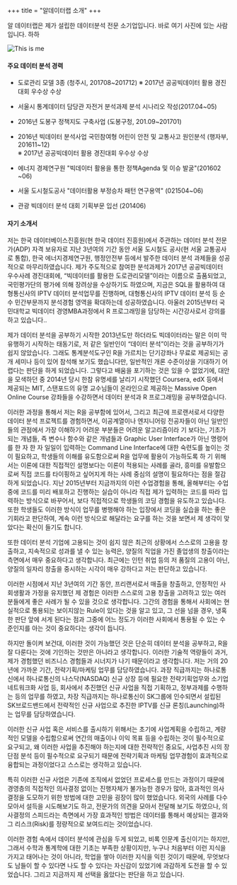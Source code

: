 +++
title = "알데이터랩 소개"
+++

알 데이터랩은 제가 설립한 데이터분석 전문 소기업입니다. 바로 여기 사진에 있는 사람입니다. 하하

![This is me][1]


#### 주요 데이터 분석 경력

- 도로관리 모델 3종 (청주시, 201708~201712)
   ※  2017년  공공빅데이터 활용  경진대회 우수상  수상 
   
- 서울시 통계데이터 담당관 자전거 분석과제 분석 시나리오 작성(2017.04~05) 

- 2016년 도봉구 정책지도 구축사업 (도봉구청, 201.09~201701) 

- 2016년 빅데이터 분석사업 국민참여형 어린이 안전 및 교통사고 원인분석 
   (행자부, 201611~12)  
   ※  2017년  공공빅데이터 활용  경진대회 우수상  수상  

- 에너지 경제연구원 "빅데이터 활용을 통한 정책Agenda 및 이슈 발굴"(201602 ~06) 

- 서울 도시철도공사 "데이터활용 부정승차 패턴 연구용역"  (021504~06)

- 관광 빅데이터 분석 대회 기획부문 입선 (201406)


#### 자기 소개서

저는 한국 데이터베이스진흥원(현 한국 데이터 진흥원)에서 주관하는 데이터 분석 전문가(ADP) 자격 보유자로 지난 3년여의 기간 동안 서울 도시철도 공사(현 서울 교통공사로 통합), 한국 에너지경제연구원, 행정안전부 등에서 발주한 데이터 분석 과제들을 성공적으로 마무리하였습니다. 제가 주도적으로 참여한 분석과제가 2017년 공공빅데이터 우수사례 경진대회에, “빅데이터를 활용한 도로관리모델”이라는 이름으로 출품되었고, 국민평가단의 평가에 의해 장려상을 수상하기도 하였으며, 지금은 SQL을 활용하여 대형통신사의 IPTV 데이터 분석업무를 진행하며, 대형통신사의 IPTV 데이터 분석 등 순수 민간부문까지 분석경험 영역을 확대하는데 성공하였습니다. 아울러 2015년부터 국민대학교 빅데이터 경영MBA과정에서 R 프로그래밍을 담당하는 시간강사로서 강의를 하고 있습니다..

제가 데이터 분석을 공부하기 시작한 2013년도만 하더라도 빅데이터라는 말은 이미 막 유행하기 시작하는 태동기로, 저 같은 일반인이 “데이터 분석”이라는 것을 공부하기가 쉽지 않았습니다. 그래도 통계분석도구인 R을 가르치는 단기강좌나 무료로 제공되는 공개 세미나 등이 있어 참석해 보기도 했습니다만, 일반적인 개론 수준이상을 기대하기 어렵다는 판단을 하게 되었습니다. 그렇다고 배움을 포기하는 것은 있을 수 없었기에, 대안을 모색하던 중 2014년 당시 한참 유명세를 날리기 시작했던 Coursera, edX 등에서 제공되는 MIT, 스탠포드의 유명 교수님들이 온라인으로 제공하는 Massive Open Online Course 강좌들을 수강하면서 데이터 분석과 R 프로그래밍을 공부하였습니다.

이러한 과정을 통해서 저는 R을 공부함에 있어서, 그리고 최근에 프로랜서로서 다양한 데이터 분석 프로젝트를 경험하면서, 이공계열이나 엔지니어링 전공자들이 아닌 일반인들의 관점에서 가장 이해하기 어려운 부분들은 어려운 알고리즘이라 기 보다는, 기초가 되는 개념들, 즉 변수나 함수와 같은 개념들과 Graphic User Interface가 아닌 명령어를 한 자 한 자 일일이 입력하는 Command Line Interface에 대한 숙련도를 높이는 것이 필요하고, 학생들의 이해를 유도함으로써 R을 업무에 활용이 가능하도록 하 기 위해서는 이론에 대한 직접적인 설명보다는 이론이 적용되는 사례를 골라, 흥미를 유발함으로써 직접 코드를 타이핑하고 싶어지게 하는 사례 중심의 설명이 필요하다는 점을 절감하게 되었습니다. 지난 2015년부터 지금까지의 이런 수업경험을 통해, 올해부터는 수업 중에 코드를 미리 배포하고 진행하는 실습이 아니라 직접 제가 입력하는 코드를 따라 입력하는 방식으로 바꾸어서, 보다 직접적으로 학생들의 코딩 경험을 유도하고 있습니다. 또한 학생들도 이러한 방식이 업무를 병행해야 하는 입장에서 코딩을 실습을 하는 좋은 기회라고 판단하여, 계속 이런 방식으로 해달라는 요구를 하는 것을 보면서 제 생각이 맞았다는 확신이 들기도 합니다.

또한 데이터 분석 기업에 고용되는 것이 쉽지 않은 최근의 상황에서 스스로의 고용을 창출하고, 지속적으로 성과를 낼 수 있는 능력은, 양질의 직업을 가진 졸업생의 창출이라는 측면에서 매우 중요하다고 생각합니다. 최근에는 인턴 취업 등의 저 품질의 고용이 아닌, 양질의 일자리 창출을 중시하는 시각이 매우 강하다고 저는 판단하고 있습니다. 

이러한 시점에서 지난 3년여의 기간 동안, 프리랜서로서 매출을 창출하고, 안정적인 사회생활과 가정을 유지했던 제 경험은 이러한 스스로의 고용 창출을 고려하고 있는 여러분들에게 좋은 사례가 될 수 있을 것으로 생각합니다. 그간의 경험을 통해서 사회에는 현실적으로 통용되는 보이지않는 Rule이 있다는 것을 알고 있고, 그 선을 넘을 경우, 냉혹한 판단 앞에 서게 된다는 점과 그중에 어느 정도가 이러한 사회에서 통용될 수 있는 수준인지를 아는 것이 중요하다는 생각이 듭니다.

하지만 돌이켜 보건대, 이러한 것이 가능했던 것은 단순히 데이터 분석을 공부하고, R을 잘 다룬다는 것에 기인하는 것만은 아니라고 생각합니다. 이러한 기술적 역량들이 과거, 제가 경험했던 비즈니스 경험들과 시너지가 나기 때문이라고 생각합니다. 저는 거의 20년에 가까운 기간, 전략기획/마케팅 업무를 담당하였습니다. 과장 직급까지는 하나로통신에서 하나로통신의 나스닥(NASDAQ) 신규 상장 등에 필요한 전략기획업무와 소기업 네트워크화 사업 등, 회사에서 추진했던 신규 사업을 직접 기획하고, 정부과제를 수행하는 등의 업무를 하였고, 차장 직급까지는 하나로통신이 SK그룹에 인수되면서 설립된 SK브로드밴드에서 전략적인 신규 사업으로 추진한 IPTV를 신규 론칭(Launching)하는 업무를 담당하였습니다.

이러한 신규 사업 혹은 서비스를 출시하기 위해서는 초기에 사업계획을 수립하고, 계량적인 모델을 수립함으로써 연간의 매출이나 이익 목표 등을 수립하는 것이 필수적으로 요구되고, 왜 이러한 사업을 추진해야 하는지에 대한 전략적인 중요도, 사업추진 시의 장단점 분석 등이 필수적으로 요구되기 때문에 전략기획과 마케팅 업무경험이 효과적으로 융합되는 과정이었다고 스스로는 생각하고 있습니다.
  
특히 이러한 신규 사업은 기존에 조직에서 없었던 프로세스를 만드는 과정이기 때문에 경영층의 직접적인 의사결정 없이는 진행자체가 불가능한 경우가 많아, 효과적인 의사 결정을 도모하기 위한 방법에 대한 고민을 굉장이 많이 했었습니다. 외국의 사례를 다수 모아서 설득을 시도해보기도 하고, 전문가의 의견을 모아서 전달해 보기도 하였으나, 의사결정의 스피드라는 측면에서 가장 효과적인 방법은 데이터를 통해서 예상되는 결과와 그 리스크(Risk)를 정량적으로 보여드리는 것이었습니다.

이러한 경험 속에서 데이터 분석에 관심을 두게 되었고, 비록 인문계 출신이기는 하지만, 그래서 수학과 통계학에 대한 기초는 부족한 상황이지만, 누구나 처음부터 이런 지식을 가지고 태어나는 것이 아니라, 학업을 쌓아 이러한 지식을 익힌 것이기 때문에, 무엇보다도 남들이 할 수 있다면 나도 할 수 있다는 자신감이 있었기에 과감하게 도전을 할 수 있었습니다. 그리고 지금까지 제 선택을 옳았다는 판단을 하고 있습니다.

[1]: /img/about.jpg
